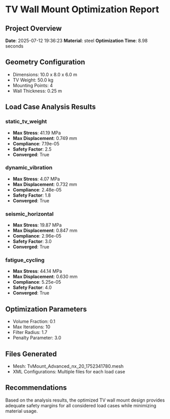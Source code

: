 # TV Wall Mount Optimization Report

## Project Overview
**Date**: 2025-07-12 19:36:23
**Material**: steel
**Optimization Time**: 8.98 seconds

## Geometry Configuration
- Dimensions: 10.0 x 8.0 x 6.0 m
- TV Weight: 50.0 kg
- Mounting Points: 4
- Wall Thickness: 0.25 m

## Load Case Analysis Results

### static_tv_weight
- **Max Stress**: 41.19 MPa
- **Max Displacement**: 0.749 mm
- **Compliance**: 7.19e-05
- **Safety Factor**: 2.5
- **Converged**: True

### dynamic_vibration
- **Max Stress**: 4.07 MPa
- **Max Displacement**: 0.732 mm
- **Compliance**: 2.48e-05
- **Safety Factor**: 1.8
- **Converged**: True

### seismic_horizontal
- **Max Stress**: 19.87 MPa
- **Max Displacement**: 0.847 mm
- **Compliance**: 2.96e-05
- **Safety Factor**: 3.0
- **Converged**: True

### fatigue_cycling
- **Max Stress**: 44.14 MPa
- **Max Displacement**: 0.630 mm
- **Compliance**: 5.25e-05
- **Safety Factor**: 4.0
- **Converged**: True


## Optimization Parameters
- Volume Fraction: 0.1
- Max Iterations: 10
- Filter Radius: 1.7
- Penalty Parameter: 3.0

## Files Generated
- Mesh: TvMount_Advanced_nx_20_1752341780.mesh
- XML Configurations: Multiple files for each load case

## Recommendations
Based on the analysis results, the optimized TV wall mount design provides adequate safety margins for all considered load cases while minimizing material usage.
